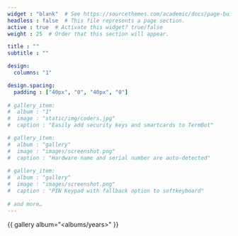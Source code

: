 ```yaml
---
widget : "blank"  # See https://sourcethemes.com/academic/docs/page-builder/
headless : false  # This file represents a page section.
active : true  # Activate this widget? true/false
weight : 25  # Order that this section will appear.

title : ""
subtitle : ""

design:
  columns: "1"

design.spacing:
  padding : ["40px", "0", "40px", "0"]
 
# gallery_item:
#  album : "1"
#  image : "static/img/coders.jpg"
#  caption : "Easily add security keys and smartcards to TermBot"

# gallery_item:
#  album : "gallery"
#  image : "images/screenshot.png"
#  caption : "Hardware name and serial number are auto-detected"
 
# gallery_item:
#  album : "gallery"
#  image : "images/screenshot.png"
#  caption : "PIN Keypad with fallback option to softkeyboard"
 
# and more…
---
```


{{ gallery album="<albums/years>" }}

